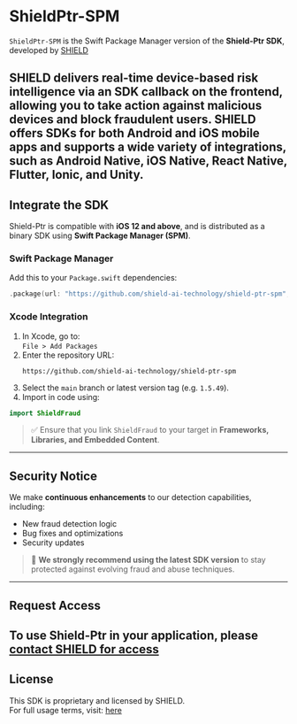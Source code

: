 # ShieldPtr-SPM

`ShieldPtr-SPM` is the Swift Package Manager version of the **Shield-Ptr SDK**, developed by [SHIELD](https://www.shield.com)

SHIELD delivers real-time device-based risk intelligence via an SDK callback on the frontend, allowing you to take action against malicious devices and block fraudulent users.
SHIELD offers SDKs for both Android and iOS mobile apps and supports a wide variety of integrations, such as Android Native, iOS Native, React Native, Flutter, Ionic, and Unity.
---

## Integrate the SDK

Shield-Ptr is compatible with **iOS 12 and above**, and is distributed as a binary SDK using **Swift Package Manager (SPM)**.

### Swift Package Manager

Add this to your `Package.swift` dependencies:

```swift
.package(url: "https://github.com/shield-ai-technology/shield-ptr-spm", branch: "main"),
```

### Xcode Integration

1. In Xcode, go to:  
   `File > Add Packages`
2. Enter the repository URL:  
   ```
   https://github.com/shield-ai-technology/shield-ptr-spm
   ```
3. Select the `main` branch or latest version tag (e.g. `1.5.49`).
4. Import in code using:

```swift
import ShieldFraud
```

> ✅ Ensure that you link `ShieldFraud` to your target in **Frameworks, Libraries, and Embedded Content**.

---

## Security Notice
We make **continuous enhancements** to our detection capabilities, including:
- New fraud detection logic
- Bug fixes and optimizations
- Security updates

> 🔄 **We strongly recommend using the latest SDK version** to stay protected against evolving fraud and abuse techniques.

---

## Request Access
To use Shield-Ptr in your application, please
[contact SHIELD for access](https://shield.com/request-demo)
---
## License

This SDK is proprietary and licensed by SHIELD.  
For full usage terms, visit: [here](https://shield.com/terms)
